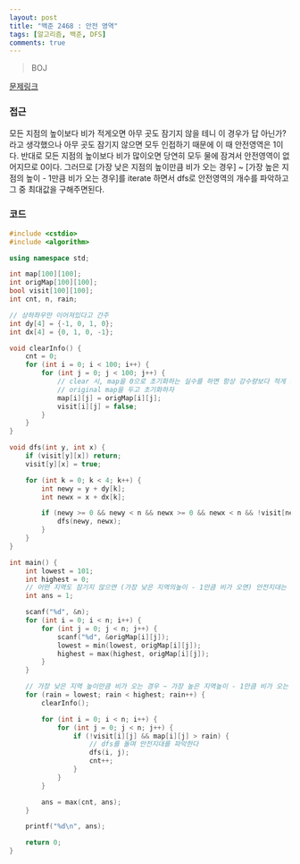 ```yaml
---
layout: post
title: "백준 2468 : 안전 영역"
tags: [알고리즘, 백준, DFS]
comments: true
---
```


> BOJ  

[문제링크](https://www.acmicpc.net/problem/2468)  

### 접근  
모든 지점의 높이보다 비가 적게오면 아무 곳도 잠기지 않을 테니 이 경우가 답 아닌가? 라고 생각했으나 아무 곳도 잠기지 않으면 모두 인접하기 때문에 이 때 안전영역은 1이다. 반대로 모든 지점의 높이보다 비가 많이오면 당연히 모두 물에 잠겨서 안전영역이 없어지므로 0이다. 그러므로 [가장 낮은 지점의 높이만큼 비가 오는 경우] ~ [가장 높은 지점의 높이 - 1만큼 비가 오는 경우]를 iterate 하면서 dfs로 안전영역의 개수를 파악하고 그 중 최대값을 구해주면된다.  

### 코드  
~~~c++
#include <cstdio>
#include <algorithm>

using namespace std;

int map[100][100];
int origMap[100][100];
bool visit[100][100];
int cnt, n, rain;

// 상하좌우만 이어져있다고 간주
int dy[4] = {-1, 0, 1, 0};
int dx[4] = {0, 1, 0, -1};

void clearInfo() {
    cnt = 0;
    for (int i = 0; i < 100; i++) {
        for (int j = 0; j < 100; j++) {
            // clear 시, map을 0으로 초기화하는 실수를 하면 항상 강수량보다 적게 되므로 오류임
            // original map을 두고 초기화하자
            map[i][j] = origMap[i][j];
            visit[i][j] = false;
        }
    }
}

void dfs(int y, int x) {
    if (visit[y][x]) return;
    visit[y][x] = true;

    for (int k = 0; k < 4; k++) {
        int newy = y + dy[k];
        int newx = x + dx[k];

        if (newy >= 0 && newy < n && newx >= 0 && newx < n && !visit[newy][newx] && map[newy][newx] > rain) {
            dfs(newy, newx);
        }
    }
}

int main() {
    int lowest = 101;
    int highest = 0;
    // 어떤 지역도 잠기지 않으면 (가장 낮은 지역의높이 - 1만큼 비가 오면) 안전지대는 1이므로
    int ans = 1;

    scanf("%d", &n);
    for (int i = 0; i < n; i++) {
        for (int j = 0; j < n; j++) {
            scanf("%d", &origMap[i][j]);
            lowest = min(lowest, origMap[i][j]);
            highest = max(highest, origMap[i][j]);
        }
    }

    // 가장 낮은 지역 높이만큼 비가 오는 경우 ~ 가장 높은 지역높이 - 1만큼 비가 오는 경우에 대해서
    for (rain = lowest; rain < highest; rain++) {
        clearInfo();

        for (int i = 0; i < n; i++) {
            for (int j = 0; j < n; j++) {
                if (!visit[i][j] && map[i][j] > rain) {
                    // dfs를 돌며 안전지대를 파악한다
                    dfs(i, j);
                    cnt++;
                }
            }
        }

        ans = max(cnt, ans);
    }

    printf("%d\n", ans);

    return 0;
}

~~~
